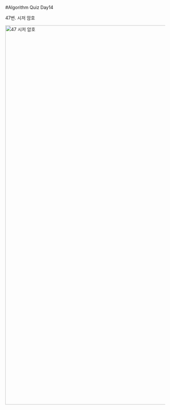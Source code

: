 #Algorithm Quiz Day14

47번. 시저 암호

<img width="1190" alt="47  시저 암호" src="https://user-images.githubusercontent.com/91178712/144055854-51b4e5bd-c8e2-4d11-a97c-2edcad8175a9.png">
